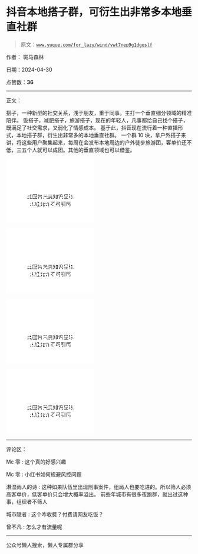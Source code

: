# 抖音本地搭子群，可衍生出非常多本地垂直社群

> 原文：[`www.yuque.com/for_lazy/wind/vwt7nep9g1dgoslf`](https://www.yuque.com/for_lazy/wind/vwt7nep9g1dgoslf)

作者： 斑马森林

日期：2024-04-30

点赞数：**36**

* * *

正文：

搭子，一种新型的社交关系，浅于朋友，重于同事。主打一个垂直细分领域的精准陪伴。
饭搭子，减肥搭子，旅游搭子，现在的年轻人，凡事都给自己找个搭子，既满足了社交需求，又弱化了情感成本。
基于此，抖音现在流行着一种直播形式，本地搭子群，衍生出非常多的本地垂直社群。
一个群 10 块，拿户外搭子来讲，将这些用户聚集起来，每周在会发布本地周边的户外徒步旅游团，客单价还不低，三五个人就可以成团。其他的垂直领域也可以借鉴。

![](img/68ce9fe1076e904fa11aff8b67445e55.png)

![](img/7ada43c7553911e8f805519aeb48ad81.png)

![](img/a018e2de801d95203dde1cc3448691a8.png)

![](img/78e6e779fb1dd9b71eb523b9accf5c37.png)

* * *

评论区：

Mc 零 : 这个真的好感兴趣

Mc 零 : 小红书如何规避风控问题

淋湿雨人的诗 : 这种如果队伍里出现刑事案件，组局人也要吃进的。所以筛人必须高客单价，低客单价只会增大概率溢出。 前些年城市有很多夜跑群，就出过这种事，组织者不筛人

城市隐者 : 这个咋收费？付费请网友吃饭？

曾不凡 : 怎么才有流量呢

* * *

公众号懒人搜索，懒人专属群分享